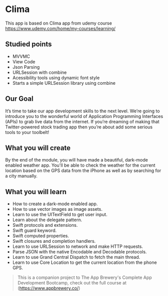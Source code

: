 #  Clima

This app is based on Clima app from udemy course https://www.udemy.com/home/my-courses/learning/

## Studied points

* MVVMC
* View Code
* Json Parsing
* URLSession with combine
* Acessibility tools using dynamic font style
* Starts a simple URLSession library using combine 


## Our Goal

It’s time to take our app development skills to the next level. We’re going to introduce you to the wonderful world of Application Programming Interfaces (APIs) to grab live data from the internet. If you’re dreaming of making that Twitter-powered stock trading app then you’re about add some serious tools to your toolbelt!


## What you will create

By the end of the module, you will have made a beautiful, dark-mode enabled weather app. You'll be able to check the weather for the current location based on the GPS data from the iPhone as well as by searching for a city manually. 

## What you will learn

* How to create a dark-mode enabled app.
* How to use vector images as image assets.
* Learn to use the UITextField to get user input. 
* Learn about the delegate pattern.
* Swift protocols and extensions. 
* Swift guard keyword. 
* Swift computed properties.
* Swift closures and completion handlers.
* Learn to use URLSession to network and make HTTP requests.
* Parse JSON with the native Encodable and Decodable protocols. 
* Learn to use Grand Central Dispatch to fetch the main thread.
* Learn to use Core Location to get the current location from the phone GPS. 

>This is a companion project to The App Brewery's Complete App Development Bootcamp, check out the full course at (https://www.appbrewery.co/)
